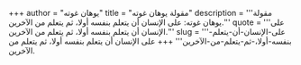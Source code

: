 +++
author = "يوهان غوته"
title = "مقولة يوهان غوته"
description = '''مقولة يوهان غوته: على الإنسان أن يتعلم بنفسه أولا، ثم يتعلم من الآخرين.'''
quote = '''على الإنسان أن يتعلم بنفسه أولا، ثم يتعلم من الآخرين.'''
slug = '''على-الإنسان-أن-يتعلم-بنفسه-أولا،-ثم-يتعلم-من-الآخرين'''
+++
على الإنسان أن يتعلم بنفسه أولا، ثم يتعلم من الآخرين.
